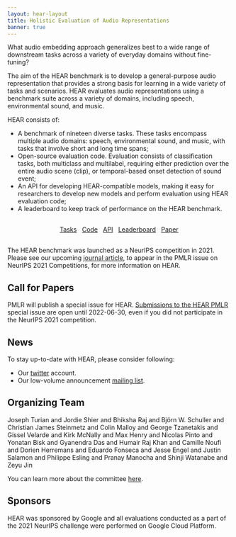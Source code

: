 ```yaml
---
layout: hear-layout
title: Holistic Evaluation of Audio Representations
banner: true
---
```


What audio embedding approach generalizes best to a wide range of downstream tasks 
across a variety of everyday domains without fine-tuning? 

The aim of the HEAR benchmark is to develop a general-purpose audio representation 
that provides a strong basis for learning in a wide variety of tasks and scenarios. HEAR evaluates audio representations using a benchmark suite across a variety of 
domains, including speech, environmental sound, and music.

HEAR consists of:
* A benchmark of nineteen diverse tasks. These tasks encompass multiple audio domains: 
  speech, environmental sound, and music, with tasks that involve short and long time spans;
* Open-source evaluation code. Evaluation consists of classification tasks, both 
  multiclass and multilabel, requiring either prediction over the entire audio 
  scene (clip), or temporal-based onset detection of sound event;
* An API for developing HEAR-compatible models, making it easy for researchers to
  develop new models and perform evaluation using HEAR evaluation code;
* A leaderboard to keep track of performance on the HEAR benchmark.

<div id="button-group" style="margin-top: 30px; margin-bottom: 30px; display: flex; justify-content: center; align-items: left; gap: 12px;">
    <a href="{{ site.baseurl }}/hear-tasks.html" role="button" class="btn btn-primary">Tasks</a>
    <a href="{{ site.baseurl }}/hear-code.html" role="button" class="btn btn-primary">Code</a>
    <a href="{{ site.baseurl }}/hear-api.html" role="button" class="btn btn-primary">API</a>
    <a href="{{ site.baseurl }}/hear-leaderboard.html" role="button" class="btn btn-primary">Leaderboard</a>
    <a href="https://arxiv.org/abs/2203.03022" role="button" class="btn btn-primary">Paper</a>
</div>

The HEAR benchmark was launched as a NeurIPS competition in 2021. 
Please see our upcoming [journal article](https://arxiv.org/abs/2203.03022), 
to appear in the PMLR issue on NeurIPS 2021 Competitions, for more information on HEAR.

## Call for Papers

PMLR will publish a special issue for HEAR. <a
href="hear2021-pmlr.html">Submissions to the HEAR PMLR</a> special issue are open until 2022-06-30, even if you did not participate in the NeurIPS 2021 competition.

## News
To stay up-to-date with HEAR, please consider following:
* Our [twitter](https://twitter.com/hearbenchmark) account.
* Our low-volume announcement [mailing list](http://eepurl.com/hwrhrz).

## Organizing Team
Joseph Turian and Jordie Shier and Bhiksha Raj and Björn W. Schuller
and Christian James Steinmetz and Colin Malloy and George Tzanetakis
and Gissel Velarde and Kirk McNally and Max Henry and Nicolas Pinto
and Yonatan Bisk and Gyanendra Das and Humair Raj Khan and Camille
Noufi and Dorien Herremans and Eduardo Fonseca and Jesse Engel and
Justin Salamon and Philippe Esling and Pranay Manocha and
Shinji Watanabe and Zeyu Jin

You can learn more about the committee [here](hear-committee-members).

## Sponsors
HEAR was sponsored by Google and all evaluations conducted
as a part of the 2021 NeurIPS challenge were performed on 
Google Cloud Platform. 